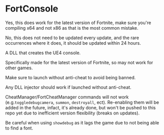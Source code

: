# FortConsole

Yes, this does work for the latest version of Fortnite, make sure you're compiling x64 and not x86 as that is the most common mistake.

No, this does not need to be updated every update, and the rare occurrences where it does, it should be updated within 24 hours.

A DLL that creates the UE4 console.

Specifically made for the latest version of Fortnite, so may not work for other games.

Make sure to launch without anti-cheat to avoid being banned.

Any DLL injector should work if launched without anti-cheat.

CheatManager/FortCheatManager commands will not work (e.g.``toggledebugcamera``, ``summon``, ``destroyall``, ect).
Re-enabling them will be added in the future, infact, it's already done, but won't be pushed to this repo yet due to inefficient version flexibility (breaks on updates).

Be careful when using ``showdebug`` as it lags the game due to not being able to find a font.
